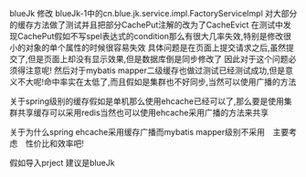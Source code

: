 blueJk 修改 blueJk-1中的cn.blue.jk.service.impl.FactoryServiceImpl
对大部分的缓存方法做了测试并且把部分CachePut注解的改为了CacheEvict
在测试中发现CachePut假如不写spel表达式的condition那么有很大几率失效,特别是修改很小的对象的单个属性的时候很容易失效
具体问题是在页面上提交请求之后,虽然提交了,但是页面上却没有显示效果,但是数据库倒是同步修改了
因此对于这个问题必须得注意呢!
然后对于mybatis mapper二级缓存也做过测试已经测试成功,但是意义不大呢!命中率实在太低了,而且假如是集群也不好同步,当然可以使用广播的方法

关于spring级别的缓存假如是单机那么使用ehcache已经可以了,那么要是使用集群共享缓存可以采用redis当然也可以使用ehcache采用广播的方法来共享

关于为什么spring ehcache采用缓存广播而mybatis mapper级别不采用　主要考虑　性价比和效率吧!

假如导入prject 建议是blueJk
